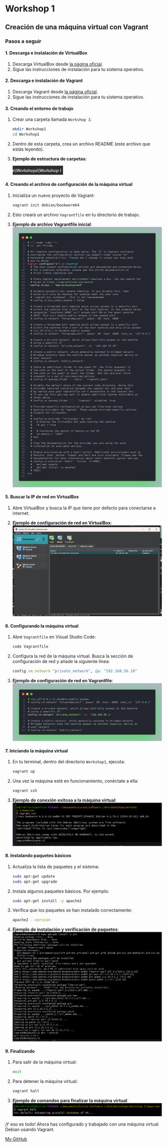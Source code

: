 # Workshop 1

## Creación de una máquina virtual con Vagrant

### Pasos a seguir

#### 1. Descarga e instalación de VirtualBox

1. Descarga VirtualBox desde [la página oficial](https://www.virtualbox.org/wiki/Downloads).
2. Sigue las instrucciones de instalación para tu sistema operativo.

#### 2. Descarga e instalación de Vagrant

1. Descarga Vagrant desde [la página oficial](https://www.vagrantup.com/downloads).
2. Sigue las instrucciones de instalación para tu sistema operativo.

#### 3. Creando el entorno de trabajo

1. Crear una carpeta llamada `Workshop 1`:
    ```sh
    mkdir Workshop1
    cd Workshop1
    ```

2. Dentro de esta carpeta, crea un archivo README (este archivo que estás leyendo).

3. **Ejemplo de estructura de carpetas**:

    ![Estructura de carpetas](./Imagenes/Archivos.png)

#### 4. Creando el archivo de configuración de la máquina virtual

1. Inicializa un nuevo proyecto de Vagrant:
    ```sh
    vagrant init debian/bookworm64
    ```

2. Esto creará un archivo `Vagrantfile` en tu directorio de trabajo.

3. **Ejemplo de archivo Vagrantfile inicial**:
    ![Vagrantfile inicial](./Imagenes/Vagrant.png)

#### 5. Buscar la IP de red en VirtualBox

1. Abre VirtualBox y busca la IP que tiene por defecto para conectarse a internet.

2. **Ejemplo de configuración de red en VirtualBox**:
    ![Configuración de red en VirtualBox](./Imagenes/VitualBox.png)

#### 6. Configurando la máquina virtual

1. Abre `Vagrantfile` en Visual Studio Code:
    ```sh
    code Vagrantfile
    ```

2. Configura la red de la máquina virtual. Busca la sección de configuración de red y añade la siguiente línea:
    ```ruby
    config.vm.network "private_network", ip: "192.168.56.10"
    ```

3. **Ejemplo de configuración de red en Vagrantfile**:
    ![Configuración de red en Vagrantfile](./Imagenes/RedVagrant.png)

#### 7. Iniciando la máquina virtual

1. En tu terminal, dentro del directorio `Workshop1`, ejecuta:
    ```sh
    vagrant up
    ```

2. Una vez la máquina esté en funcionamiento, conéctate a ella:
    ```sh
    vagrant ssh
    ```

3. **Ejemplo de conexión exitosa a la máquina virtual**:
    ![Conexión a la máquina virtual](./Imagenes/Conexion.png)

#### 8. Instalando paquetes básicos

1. Actualiza la lista de paquetes y el sistema:
    ```sh
    sudo apt-get update
    sudo apt-get upgrade
    ```

2. Instala algunos paquetes básicos. Por ejemplo:
    ```sh
    sudo apt-get install -y apache2
    ```

3. Verifica que los paquetes se han instalado correctamente:
    ```sh
    apache2 --version
    ```

4. **Ejemplo de instalación y verificación de paquetes**:
    ![Instalación y verificación de paquetes](./Imagenes/Instalar.png)

#### 9. Finalizando

1. Para salir de la máquina virtual:
    ```sh
    exit
    ```

2. Para detener la máquina virtual:
    ```sh
    vagrant halt
    ```

3. **Ejemplo de comandos para finalizar la máquina virtual**:
    ![Finalizando la máquina virtual](./Imagenes/Apagar.png)

¡Y eso es todo! Ahora has configurado y trabajado con una máquina virtual Debian usando Vagrant.

[My GitHub](https://github.com/FierceSpectrum/Software-Libre/tree/main/Workshops/Workshop%20I)